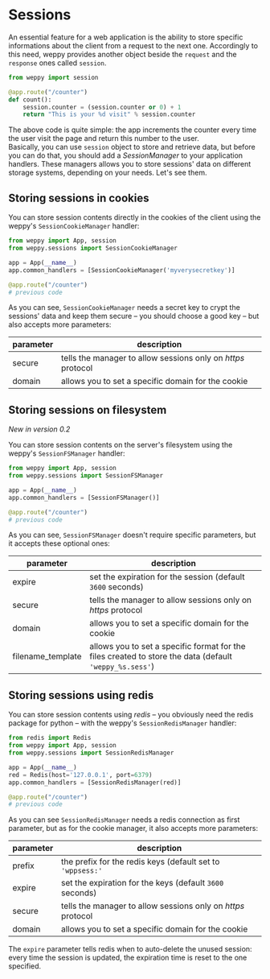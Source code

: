 Sessions
========

An essential feature for a web application is the ability to store specific informations about the client from a request to the next one. Accordingly to this need, weppy provides another object beside the `request` and the `response` ones called `session`.

```python
from weppy import session

@app.route("/counter")
def count():
    session.counter = (session.counter or 0) + 1
    return "This is your %d visit" % session.counter
```

The above code is quite simple: the app increments the counter every time the user visit the page and return this number to the user.   
Basically, you can use `session` object to store and retrieve data, but before you can do that, you should add a *SessionManager* to your application handlers. These managers allows you to store sessions' data on different storage systems, depending on your needs. Let's see them.

Storing sessions in cookies
---------------------------
You can store session contents directly in the cookies of the client using the weppy's `SessionCookieManager` handler:

```python
from weppy import App, session
from weppy.sessions import SessionCookieManager

app = App(__name__)
app.common_handlers = [SessionCookieManager('myverysecretkey')]

@app.route("/counter")
# previous code
```

As you can see, `SessionCookieManager` needs a secret key to crypt the sessions' data and keep them secure – you should choose a good key – but also accepts more parameters:

| parameter | description |
| --- | --- |
| secure | tells the manager to allow sessions only on *https* protocol |
| domain | allows you to set a specific domain for the cookie |

Storing sessions on filesystem
------------------------------
*New in version 0.2*

You can store session contents on the server's filesystem using the weppy's `SessionFSManager` handler:

```python
from weppy import App, session
from weppy.sessions import SessionFSManager

app = App(__name__)
app.common_handlers = [SessionFSManager()]

@app.route("/counter")
# previous code
```

As you can see, `SessionFSManager` doesn't require specific parameters, but it accepts these optional ones:

| parameter | description |
| --- | --- |
| expire | set the expiration for the session (default `3600` seconds) |
| secure | tells the manager to allow sessions only on *https* protocol |
| domain | allows you to set a specific domain for the cookie |
| filename_template | allows you to set a specific format for the files created to store the data (default `'weppy_%s.sess'`) |

Storing sessions using redis
----------------------------
You can store session contents using *redis* – you obviously need the redis package for python – with the weppy's `SessionRedisManager` handler:

```python
from redis import Redis
from weppy import App, session
from weppy.sessions import SessionRedisManager

app = App(__name__)
red = Redis(host='127.0.0.1', port=6379)
app.common_handlers = [SessionRedisManager(red)]

@app.route("/counter")
# previous code
```

As you can see `SessionRedisManager` needs a redis connection as first parameter, but as for the cookie manager, it also accepts more parameters:

| parameter | description |
| --- | --- |
| prefix | the prefix for the redis keys (default set to `'wppsess:'` |
| expire | set the expiration for the keys (default `3600` seconds) |
| secure | tells the manager to allow sessions only on *https* protocol |
| domain | allows you to set a specific domain for the cookie |

The `expire` parameter tells redis when to auto-delete the unused session: every time the session is updated, the expiration time is reset to the one specified.

